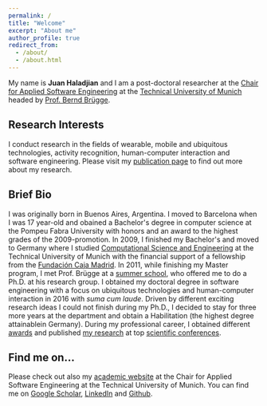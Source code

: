 ```yaml
---
permalink: /
title: "Welcome"
excerpt: "About me"
author_profile: true
redirect_from: 
  - /about/
  - /about.html
---
```


My name is **Juan Haladjian** and I am a post-doctoral researcher at the [Chair for Applied Software Engineering](https://ase.in.tum.de/lehrstuhl_1/) at the [Technical University of Munich](http://www.tum.de/) headed by [Prof. Bernd Brügge](https://ase.in.tum.de/lehrstuhl_1/people/52-professor).

## Research Interests
I conduct research in the fields of wearable, mobile and ubiquitous technologies, activity recognition, human-computer interaction and software engineering. Please visit my [publication page](/publications) to find out more about my research. 

## Brief Bio
I was originally born in Buenos Aires, Argentina. I moved to Barcelona when I was 17 year-old and obained a Bachelor's degree in computer science at the Pompeu Fabra University with honors and an award to the highest grades of the 2009-promotion. In 2009, I finished my Bachelor's and moved to Germany where I studied [Computational Science and Engineering](https://www.in.tum.de/fuer-studierende/master-studiengaenge/computational-science-and-engineering/) at the Technical University of Munich with the financial support of a fellowship from the [Fundación Caja Madrid](https://www.fundacionmontemadrid.es/). In 2011, while finishing my Master program, I met Prof. Brügge at a [summer school](https://www.ferienakademie.de/en/home-2/), who offered me to do a Ph.D. at his research group. I obtained my doctoral degree in software engineering with a focus on ubiquitous technologies and human-computer interaction in 2016 with *suma cum laude*. Driven by different exciting research ideas I could not finish during my Ph.D., I decided to stay for three more years at the department and obtain a Habilitation (the highest degree attainablein Germany). During my professional career, I obtained different [awards](/cv) and published [my research](/publications) at top [scientific conferences](/talks).

## Find me on…
Please check out also my [academic website](https://ase.in.tum.de/lehrstuhl_1/index.php/people/393-juan-haladjian) at the Chair for Applied Software Engineering at the Technical University of Munich. You can find me on [Google Scholar](https://scholar.google.de/citations?user=JHgSzRoAAAAJ&hl=en), [LinkedIn](https://www.linkedin.com/in/juan-haladjian-b3a45141/) and [Github](https://github.com/avenix).

